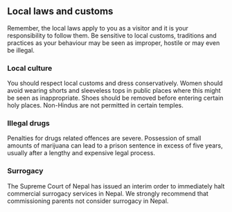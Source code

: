 ## Local laws and customs

Remember, the local laws apply to you as a visitor and it is your responsibility to follow them. Be sensitive to local customs, traditions and practices as your behaviour may be seen as improper, hostile or may even be illegal.

### **Local culture**

You should respect local customs and dress conservatively. Women should avoid wearing shorts and sleeveless tops in public places where this might be seen as inappropriate. Shoes should be removed before entering certain holy places. Non-Hindus are not permitted in certain temples.

### **Illegal drugs**

Penalties for drugs related offences are severe. Possession of small amounts of marijuana can lead to a prison sentence in excess of five years, usually after a lengthy and expensive legal process.

### **Surrogacy**

The Supreme Court of Nepal has issued an interim order to immediately halt commercial surrogacy services in Nepal. We strongly recommend that commissioning parents not consider surrogacy in Nepal.